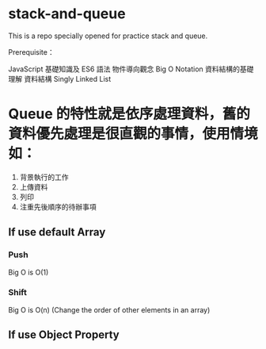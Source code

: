 # stack-and-queue

This is a repo specially opened for practice stack and queue.

Prerequisite：

JavaScript 基礎知識及 ES6 語法
物件導向觀念
Big O Notation
資料結構的基礎理解
資料結構 Singly Linked List

# Queue 的特性就是依序處理資料，舊的資料優先處理是很直觀的事情，使用情境如：

1. 背景執行的工作
2. 上傳資料
3. 列印
4. 注重先後順序的待辦事項

## If use default Array

### Push
Big O is O(1)

### Shift
Big O is O(n)
(Change the order of other elements in an array)

## If use Object Property



## 
